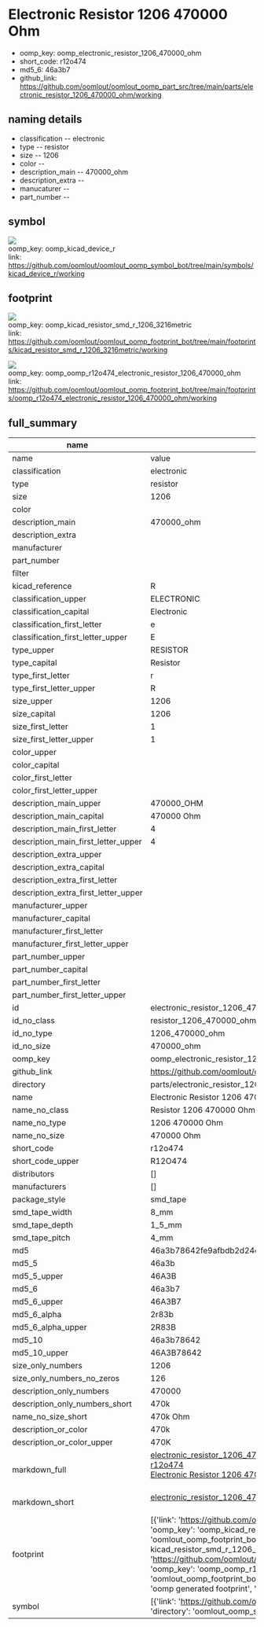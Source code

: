 # Electronic Resistor 1206 470000 Ohm

  
* oomp_key: oomp_electronic_resistor_1206_470000_ohm 
* short_code: r12o474
* md5_6: 46a3b7  
* github_link: https://github.com/oomlout/oomlout_oomp_part_src/tree/main/parts/electronic_resistor_1206_470000_ohm/working  
## naming details
* classification -- electronic
* type -- resistor
* size -- 1206
* color -- 
* description_main -- 470000_ohm
* description_extra -- 
* manucaturer -- 
* part_number -- 



## symbol

![](symbol/{index}/working/working_600.png)  
oomp_key: oomp_kicad_device_r  
link: https://github.com/oomlout/oomlout_oomp_symbol_bot/tree/main/symbols/kicad_device_r/working  

## footprint

![](footprint/{index}/working/working_600.png)  
oomp_key: oomp_kicad_resistor_smd_r_1206_3216metric  
link: https://github.com/oomlout/oomlout_oomp_footprint_bot/tree/main/footprints/kicad_resistor_smd_r_1206_3216metric/working  

![](footprint/{index}/working/working_600.png)  
oomp_key: oomp_oomp_r12o474_electronic_resistor_1206_470000_ohm  
link: https://github.com/oomlout/oomlout_oomp_footprint_bot/tree/main/footprints/oomp_r12o474_electronic_resistor_1206_470000_ohm/working  

## full_summary
| name | value | 
| --- | --- | 
| name | value | 
| classification | electronic | 
| type | resistor | 
| size | 1206 | 
| color |  | 
| description_main | 470000_ohm | 
| description_extra |  | 
| manufacturer |  | 
| part_number |  | 
| filter |  | 
| kicad_reference | R | 
| classification_upper | ELECTRONIC | 
| classification_capital | Electronic | 
| classification_first_letter | e | 
| classification_first_letter_upper | E | 
| type_upper | RESISTOR | 
| type_capital | Resistor | 
| type_first_letter | r | 
| type_first_letter_upper | R | 
| size_upper | 1206 | 
| size_capital | 1206 | 
| size_first_letter | 1 | 
| size_first_letter_upper | 1 | 
| color_upper |  | 
| color_capital |  | 
| color_first_letter |  | 
| color_first_letter_upper |  | 
| description_main_upper | 470000_OHM | 
| description_main_capital | 470000 Ohm | 
| description_main_first_letter | 4 | 
| description_main_first_letter_upper | 4 | 
| description_extra_upper |  | 
| description_extra_capital |  | 
| description_extra_first_letter |  | 
| description_extra_first_letter_upper |  | 
| manufacturer_upper |  | 
| manufacturer_capital |  | 
| manufacturer_first_letter |  | 
| manufacturer_first_letter_upper |  | 
| part_number_upper |  | 
| part_number_capital |  | 
| part_number_first_letter |  | 
| part_number_first_letter_upper |  | 
| id | electronic_resistor_1206_470000_ohm | 
| id_no_class | resistor_1206_470000_ohm | 
| id_no_type | 1206_470000_ohm | 
| id_no_size | 470000_ohm | 
| oomp_key | oomp_electronic_resistor_1206_470000_ohm | 
| github_link | https://github.com/oomlout/oomlout_oomp_part_src/tree/main/parts/electronic_resistor_1206_470000_ohm/working | 
| directory | parts/electronic_resistor_1206_470000_ohm | 
| name | Electronic Resistor 1206 470000 Ohm | 
| name_no_class | Resistor 1206 470000 Ohm | 
| name_no_type | 1206 470000 Ohm | 
| name_no_size | 470000 Ohm | 
| short_code | r12o474 | 
| short_code_upper | R12O474 | 
| distributors | [] | 
| manufacturers | [] | 
| package_style | smd_tape | 
| smd_tape_width | 8_mm | 
| smd_tape_depth | 1_5_mm | 
| smd_tape_pitch | 4_mm | 
| md5 | 46a3b78642fe9afbdb2d24c91b485c55 | 
| md5_5 | 46a3b | 
| md5_5_upper | 46A3B | 
| md5_6 | 46a3b7 | 
| md5_6_upper | 46A3B7 | 
| md5_6_alpha | 2r83b | 
| md5_6_alpha_upper | 2R83B | 
| md5_10 | 46a3b78642 | 
| md5_10_upper | 46A3B78642 | 
| size_only_numbers | 1206 | 
| size_only_numbers_no_zeros | 126 | 
| description_only_numbers | 470000 | 
| description_only_numbers_short | 470k | 
| name_no_size_short | 470k Ohm | 
| description_or_color | 470k | 
| description_or_color_upper | 470K | 
| markdown_full | [electronic_resistor_1206_470000_ohm](https://github.com/oomlout/oomlout_oomp_part_src/tree/main/parts/electronic_resistor_1206_470000_ohm/working)<br>[r12o474](https://github.com/oomlout/oomlout_oomp_part_src/tree/main/parts/electronic_resistor_1206_470000_ohm/working)<br>[Electronic Resistor 1206 470000 Ohm](https://github.com/oomlout/oomlout_oomp_part_src/tree/main/parts/electronic_resistor_1206_470000_ohm/working)<br><br> | 
| markdown_short | [electronic_resistor_1206_470000_ohm](https://github.com/oomlout/oomlout_oomp_part_src/tree/main/parts/electronic_resistor_1206_470000_ohm/working)<br><br> | 
| footprint | [{'link': 'https://github.com/oomlout/oomlout_oomp_footprint_bot/tree/main/foootprntss/kicad_resistor_smd_r_1206_3216metric', 'oomp_key': 'oomp_kicad_resistor_smd_r_1206_3216metric', 'directory': 'oomlout_oomp_footprint_bot/footprints/kicad_resistor_smd_r_1206_3216metric//working/working.kicad_mod', 'note': 'source footprint kicad_resistor_smd_r_1206_3216metric', 'index': 0}, {'link': 'https://github.com/oomlout/oomlout_oomp_footprint_bot/tree/main/foootprntss/oomp_r12o474_electronic_resistor_1206_470000_ohm', 'oomp_key': 'oomp_oomp_r12o474_electronic_resistor_1206_470000_ohm', 'directory': 'oomlout_oomp_footprint_bot/footprints/oomp_r12o474_electronic_resistor_1206_470000_ohm//working/working.kicad_mod', 'note': 'oomp generated footprint', 'index': 1}] | 
| symbol | [{'link': 'https://github.com/oomlout/oomlout_oomp_symbol_bot/tree/main/symbols/kicad_device_r', 'oomp_key': 'oomp_kicad_device_r', 'directory': 'oomlout_oomp_symbol_bot/symbols/kicad_device_r//working/working.kicad_sym', 'index': 0}] | 
